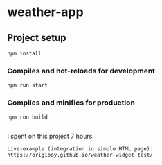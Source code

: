 # weather-app

## Project setup
```
npm install
```

### Compiles and hot-reloads for development
```
npm run start
```

### Compiles and minifies for production
```
npm run build
```

```
```
I spent on this project 7 hours.
```
Live-example (integration in simple HTML page): https://origiboy.github.io/weather-widget-test/
